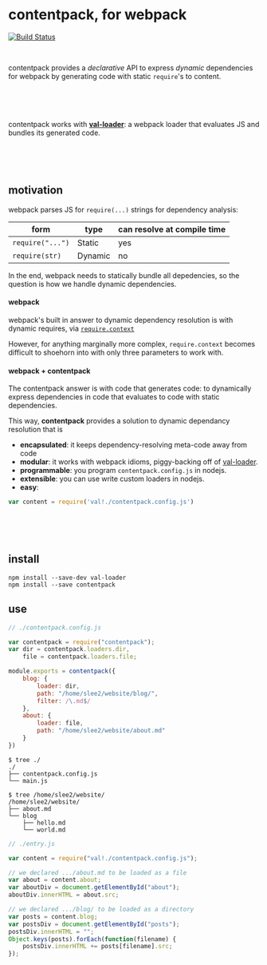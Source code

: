 contentpack, for webpack
========================

[![Build Status](https://travis-ci.org/freshdried/contentpack.svg)](https://travis-ci.org/freshdried/contentpack)

<br>

contentpack provides a *declarative* API to express *dynamic* dependencies for webpack by generating code with static `require`'s to content.

<br><br><br>

contentpack works with [**val-loader**](https://github.com/webpack/val-loader): a webpack loader that evaluates JS and bundles its generated code.

<br><br><br>
## motivation

webpack parses JS for `require(...)` strings for dependency analysis:

form             | type     | can resolve at compile time
---------------- | -------- | ------
`require("...")` | Static   | yes
`require(str)`   | Dynamic  | no

In the end, webpack needs to statically bundle all depedencies, so the question is how we handle dynamic dependencies.

#### webpack
webpack's built in answer to dynamic dependency resolution is with dynamic requires, via [`require.context`](http://webpack.github.io/docs/context.html#context-module-api)

However, for anything marginally more complex, `require.context` becomes difficult to shoehorn into with only three parameters to work with.

#### webpack + contentpack

The contentpack answer is with code that generates code: to dynamically express dependencies in code that evaluates to code with static dependencies.

This way, **contentpack** provides a solution to dynamic dependancy resolution that is
- **encapsulated**: it keeps dependency-resolving meta-code away from code
- **modular**: it works with webpack idioms, piggy-backing off of [val-loader](https://github.com/webpack/val-loader).
- **programmable**: you program `contentpack.config.js` in nodejs.
- **extensible**: you can use write custom loaders in nodejs.
- **easy**: 
```js
var content = require('val!./contentpack.config.js')
```
<br><br><br>
## install
```
npm install --save-dev val-loader
npm install --save contentpack
```

## use

```js
// ./contentpack.config.js

var contentpack = require("contentpack");
var dir = contentpack.loaders.dir,
    file = contentpack.loaders.file;

module.exports = contentpack({
    blog: {
        loader: dir,
        path: "/home/slee2/website/blog/",
        filter: /\.md$/
    },
    about: {
        loader: file,
        path: "/home/slee2/website/about.md"
    }
})
```

```
$ tree ./
./
├── contentpack.config.js
└── main.js

$ tree /home/slee2/website/
/home/slee2/website/
├── about.md
└── blog
    ├── hello.md
    └── world.md
```

```js
// ./entry.js

var content = require("val!./contentpack.config.js");

// we declared .../about.md to be loaded as a file
var about = content.about;
var aboutDiv = document.getElementById("about");
aboutDiv.innerHTML = about.src;

// we declared .../blog/ to be loaded as a directory
var posts = content.blog;
var postsDiv = document.getElementById("posts");
postsDiv.innerHTML = "";
Object.keys(posts).forEach(function(filename) {
    postsDiv.innerHTML += posts[filename].src;
});
```
